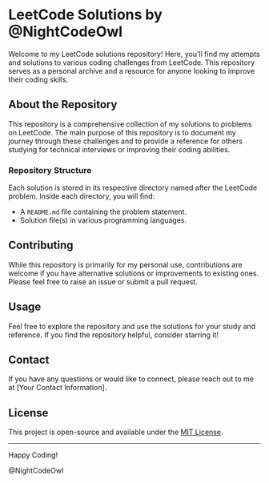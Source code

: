 # LeetCode Solutions by @NightCodeOwl

Welcome to my LeetCode solutions repository! Here, you'll find my attempts and solutions to various coding challenges from LeetCode. This repository serves as a personal archive and a resource for anyone looking to improve their coding skills.

## About the Repository

This repository is a comprehensive collection of my solutions to problems on LeetCode. The main purpose of this repository is to document my journey through these challenges and to provide a reference for others studying for technical interviews or improving their coding abilities.

### Repository Structure

Each solution is stored in its respective directory named after the LeetCode problem. Inside each directory, you will find:

- A `README.md` file containing the problem statement.
- Solution file(s) in various programming languages.

## Contributing

While this repository is primarily for my personal use, contributions are welcome if you have alternative solutions or improvements to existing ones. Please feel free to raise an issue or submit a pull request.

## Usage

Feel free to explore the repository and use the solutions for your study and reference. If you find the repository helpful, consider starring it!

## Contact

If you have any questions or would like to connect, please reach out to me at [Your Contact Information].

## License

This project is open-source and available under the [MIT License](LICENSE).

---

Happy Coding!

@NightCodeOwl
